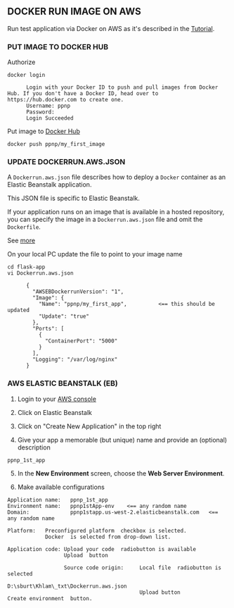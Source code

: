 ## DOCKER RUN IMAGE ON AWS

Run test application via Docker on AWS as it's described in the [Tutorial](http://docker-curriculum.com/).


### PUT IMAGE TO DOCKER HUB

Authorize
```
docker login

      Login with your Docker ID to push and pull images from Docker Hub. If you don't have a Docker ID, head over to https://hub.docker.com to create one.
      Username: ppnp
      Password:
      Login Succeeded
```

Put image to [Docker Hub](https://hub.docker.com/)
```
docker push ppnp/my_first_image
```


### UPDATE DOCKERRUN.AWS.JSON

A `Dockerrun.aws.json` file describes how to deploy a `Docker` container as an Elastic Beanstalk application. 

This JSON file is specific to Elastic Beanstalk. 

If your application runs on an image that is available in a hosted repository, you can specify the image in a `Dockerrun.aws.json` file and omit the `Dockerfile`.

See [more](https://docs.aws.amazon.com/elasticbeanstalk/latest/dg/create_deploy_docker_image.html#create_deploy_docker_image_dockerrun)


On your local PC update the file to point to your image name
```
cd flask-app
vi Dockerrun.aws.json

      {
        "AWSEBDockerrunVersion": "1",
        "Image": {
          "Name": "ppnp/my_first_app",          <== this should be updated
          "Update": "true"
        },
        "Ports": [
          {
            "ContainerPort": "5000"
          }
        ],
        "Logging": "/var/log/nginx"
      }

```


### AWS ELASTIC BEANSTALK (EB)

1. Login to your [AWS console](http://console.aws.amazon.com/)

2. Click on Elastic Beanstalk

3. Click on "Create New Application" in the top right

4. Give your app a memorable (but unique) name and provide an (optional) description
```
ppnp_1st_app
```

5. In the **New Environment** screen, choose the **Web Server Environment**.

6. Make available configurations
```
Application name:   ppnp_1st_app
Environment name:   ppnp1stApp-env    <== any random name
Domain:             ppnp1stapp.us-west-2.elasticbeanstalk.com   <== any random name

Platform:   Preconfigured platform  checkbox is selected.
            Docker  is selected from drop-down list.
            
Application code: Upload your code  radiobutton is available
                  Upload  button
                  
                  Source code origin:     Local file  radiobutton is selected
                                          D:\sburt\Khlam\_txt\Dockerrun.aws.json
                                          Upload button
Create environment  button.
                  
```











































